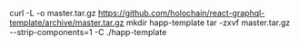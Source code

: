 
curl -L -o master.tar.gz https://github.com/holochain/react-graphql-template/archive/master.tar.gz
mkdir happ-template
tar -zxvf master.tar.gz --strip-components=1 -C ./happ-template
